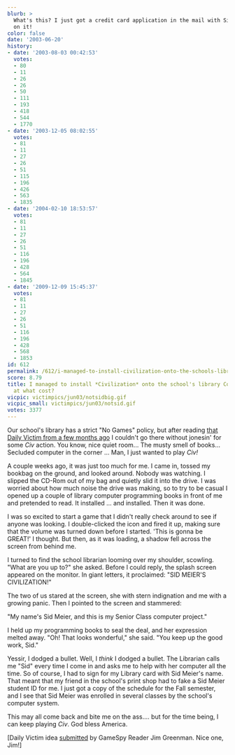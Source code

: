 ```yaml
---
blurb: >
  What's this? I just got a credit card application in the mail with Sid Meier's name
  on it!
color: false
date: '2003-06-20'
history:
- date: '2003-08-03 00:42:53'
  votes:
  - 80
  - 11
  - 26
  - 26
  - 50
  - 111
  - 193
  - 418
  - 544
  - 1770
- date: '2003-12-05 08:02:55'
  votes:
  - 81
  - 11
  - 27
  - 26
  - 51
  - 115
  - 196
  - 426
  - 563
  - 1835
- date: '2004-02-10 18:53:57'
  votes:
  - 81
  - 11
  - 27
  - 26
  - 51
  - 116
  - 196
  - 428
  - 564
  - 1845
- date: '2009-12-09 15:45:37'
  votes:
  - 81
  - 11
  - 27
  - 26
  - 51
  - 116
  - 196
  - 428
  - 568
  - 1853
id: 612
permalink: /612/i-managed-to-install-civilization-onto-the-schools-library-computers-but-at-what-cost/
score: 8.79
title: I managed to install *Civilization* onto the school's library Computers, but
  at what cost?
vicpic: victimpics/jun03/notsidbig.gif
vicpic_small: victimpics/jun03/notsid.gif
votes: 3377
---
```


Our school's library has a strict "No Games" policy, but after reading
[that Daily Victim from a few months ago](@/victim/540.md) I couldn't
go there without jonesin' for some *Civ* action. You know, nice quiet
room... The musty smell of books... Secluded computer in the corner ...
Man, I just wanted to play *Civ!*

A couple weeks ago, it was just too much for me. I came in, tossed my
bookbag on the ground, and looked around. Nobody was watching. I slipped
the CD-Rom out of my bag and quietly slid it into the drive. I was
worried about how much noise the drive was making, so to try to be
casual I opened up a couple of library computer programming books in
front of me and pretended to read. It installed ... and installed. Then
it was done.

I was so excited to start a game that I didn't really check around to
see if anyone was looking. I double-clicked the icon and fired it up,
making sure that the volume was turned down before I started. 'This is
gonna be GREAT!' I thought. But then, as it was loading, a shadow fell
across the screen from behind me.

I turned to find the school librarian looming over my shoulder,
scowling. "What are you up to?" she asked. Before I could reply, the
splash screen appeared on the monitor. In giant letters, it proclaimed:
"SID MEIER'S CIVILIZATION!"

The two of us stared at the screen, she with stern indignation and me
with a growing panic. Then I pointed to the screen and stammered:

"My name's Sid Meier, and this is my Senior Class computer project."

I held up my programming books to seal the deal, and her expression
melted away. "Oh! That looks wonderful," she said. "You keep up the good
work, Sid."

Yessir, I dodged a bullet. Well, I *think* I dodged a bullet. The
Librarian calls me "Sid" every time I come in and asks me to help with
her computer all the time. So of course, I had to sign for my Library
card with Sid Meier's name. That meant that my friend in the school's
print shop had to fake a Sid Meier student ID for me. I just got a copy
of the schedule for the Fall semester, and I see that Sid Meier was
enrolled in several classes by the school's computer system.

This may all come back and bite me on the ass.... but for the time
being, I can keep playing *Civ*. God bless America.

\[Daily Victim idea
[submitted](http://web.archive.org/web/20030620000000/http://feedback.gamespy.com/)
by GameSpy Reader Jim Greenman. Nice one, Jim!\]
